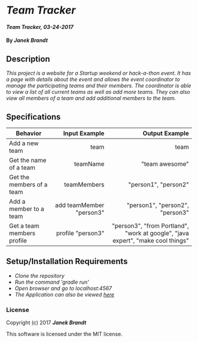 # _Team Tracker_

#### _Team Tracker, 03-24-2017_

#### By _**Janek Brandt**_

## Description
_This project is a website for a Startup weekend or hack-a-thon event. It has a page with details about the event and allows the event coordinator to manage the participating teams and their members. The coordinator is able to view a list of all current teams as well as add more teams. They can also view all members of a team and add additional members to the team._


## Specifications

| Behavior                   | Input Example     | Output Example    |
| -------------------------- | -----------------:| -----------------:|
| Add a new team | team | team |
| Get the name of a team | teamName | "team awesome" |
| Get the members of a team | teamMembers | "person1", "person2" |
| Add a member to a team | add teamMember "person3" | "person1", "person2", "person3" |
| Get a team members profile | profile "person3" | "person3", "from Portland", "work at google", "java expert", "make cool things" |


## Setup/Installation Requirements

* _Clone the repository_
* _Run the command 'gradle run'_
* _Open browser and go to localhost:4567_
* _The Application can also be viewed [here](https://morning-coast-78848.herokuapp.com/)_


### License

Copyright (c) 2017 **_Janek Brandt_**

This software is licensed under the MIT license.
